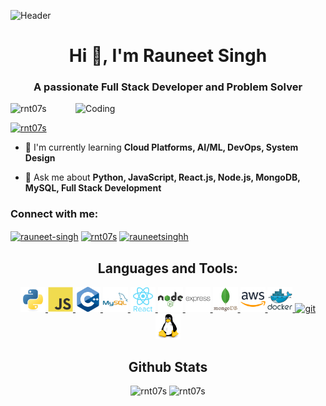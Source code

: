 ![Header](https://capsule-render.vercel.app/api?type=waving&color=gradient&height=300&section=header&text=Rauneet%20Singh&fontSize=50&fontColor=fff&animation=twinkling)

<h1 align="center">Hi 👋, I'm Rauneet Singh</h1>
<h3 align="center">A passionate Full Stack Developer and Problem Solver</h3>

<img align="right" alt="Coding" width="400" src="https://i.pinimg.com/originals/7e/b2/49/7eb249f2fd2e58e9ad6dd60ef892971b.gif">

<p align="left"> <img src="https://komarev.com/ghpvc/?username=rnt07s&label=Profile%20views&color=0e75b6&style=flat" alt="rnt07s" /> </p>

<p align="left"> <a href="https://github.com/rnt07s" target="blank"><img src="https://img.shields.io/github/followers/rnt07s?logo=github&style=for-the-badge" alt="rnt07s" /></a> </p>

- 🌱 I'm currently learning **Cloud Platforms, AI/ML, DevOps, System Design**

- 💬 Ask me about **Python, JavaScript, React.js, Node.js, MongoDB, MySQL, Full Stack Development**

<h3 align="left">Connect with me:</h3>
<p align="left">
<a href="https://www.linkedin.com/in/rauneet-singh-5676ab250/" target="blank"><img align="center" src="https://raw.githubusercontent.com/rahuldkjain/github-profile-readme-generator/master/src/images/icons/Social/linked-in-alt.svg" alt="rauneet-singh" height="30" width="40" /></a>
<a href="https://github.com/rnt07s" target="blank"><img align="center" src="https://raw.githubusercontent.com/rahuldkjain/github-profile-readme-generator/master/src/images/icons/Social/github.svg" alt="rnt07s" height="30" width="40" /></a>
<a href="https://www.instagram.com/rauneetsinghh/" target="blank"><img align="center" src="https://raw.githubusercontent.com/rahuldkjain/github-profile-readme-generator/master/src/images/icons/Social/instagram.svg" alt="rauneetsinghh" height="30" width="40" /></a>
</p>

<h2 align="center">Languages and Tools:</h2>
<p align="center"> 
<a href="https://www.python.org" target="_blank" rel="noreferrer"> <img src="https://raw.githubusercontent.com/devicons/devicon/master/icons/python/python-original.svg" alt="python" width="40" height="40"/> </a> 
<a href="https://developer.mozilla.org/en-US/docs/Web/JavaScript" target="_blank" rel="noreferrer"> <img src="https://raw.githubusercontent.com/devicons/devicon/master/icons/javascript/javascript-original.svg" alt="javascript" width="40" height="40"/> </a> 
<a href="https://isocpp.org/" target="_blank" rel="noreferrer"> <img src="https://raw.githubusercontent.com/devicons/devicon/master/icons/cplusplus/cplusplus-original.svg" alt="cplusplus" width="40" height="40"/> </a> 
<a href="https://www.mysql.com/" target="_blank" rel="noreferrer"> <img src="https://raw.githubusercontent.com/devicons/devicon/master/icons/mysql/mysql-original-wordmark.svg" alt="mysql" width="40" height="40"/> </a> 
<a href="https://reactjs.org/" target="_blank" rel="noreferrer"> <img src="https://raw.githubusercontent.com/devicons/devicon/master/icons/react/react-original-wordmark.svg" alt="react" width="40" height="40"/> </a> 
<a href="https://nodejs.org" target="_blank" rel="noreferrer"> <img src="https://raw.githubusercontent.com/devicons/devicon/master/icons/nodejs/nodejs-original-wordmark.svg" alt="nodejs" width="40" height="40"/> </a> 
<a href="https://expressjs.com" target="_blank" rel="noreferrer"> <img src="https://raw.githubusercontent.com/devicons/devicon/master/icons/express/express-original-wordmark.svg" alt="express" width="40" height="40"/> </a> 
<a href="https://www.mongodb.com/" target="_blank" rel="noreferrer"> <img src="https://raw.githubusercontent.com/devicons/devicon/master/icons/mongodb/mongodb-original-wordmark.svg" alt="mongodb" width="40" height="40"/> </a> 
<a href="https://aws.amazon.com" target="_blank" rel="noreferrer"> <img src="https://raw.githubusercontent.com/devicons/devicon/master/icons/amazonwebservices/amazonwebservices-original-wordmark.svg" alt="aws" width="40" height="40"/> </a> 
<a href="https://www.docker.com/" target="_blank" rel="noreferrer"> <img src="https://raw.githubusercontent.com/devicons/devicon/master/icons/docker/docker-original-wordmark.svg" alt="docker" width="40" height="40"/> </a> 
<a href="https://git-scm.com/" target="_blank" rel="noreferrer"> <img src="https://www.vectorlogo.zone/logos/git-scm/git-scm-icon.svg" alt="git" width="40" height="40"/> </a> 
<a href="https://www.linux.org/" target="_blank" rel="noreferrer"> <img src="https://raw.githubusercontent.com/devicons/devicon/master/icons/linux/linux-original.svg" alt="linux" width="40" height="40"/> </a> 
</p>

<div align="center">
<h2>Github Stats</h2>

<img src="https://github-readme-stats.vercel.app/api?username=rnt07s&show_icons=true&theme=github_dark" alt="rnt07s"  />

<img src="https://github-readme-stats.vercel.app/api/top-langs/?username=rnt07s&layout=compact&theme=github_dark" alt="rnt07s" />
</div>
